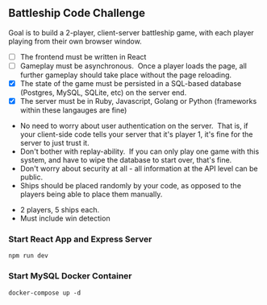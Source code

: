 ## Battleship Code Challenge

Goal is to build a 2-player, client-server battleship game, with each player playing from their own browser window.

- [ ] The frontend must be written in React
- [ ] Gameplay must be asynchronous.  Once a player loads the page, all further gameplay should take place without the page reloading.
- [x] The state of the game must be persisted in a SQL-based database (Postgres, MySQL, SQLite, etc) on the server end.
- [x] The server must be in Ruby, Javascript, Golang or Python (frameworks within these langauges are fine)

* No need to worry about user authentication on the server.  That is, if your client-side code tells your server that it's player 1, it's fine for the server to just trust it.
* Don't bother with replay-ability.  If you can only play one game with this system, and have to wipe the database to start over, that's fine.
* Don't worry about security at all - all information at the API level can be public.
* Ships should be placed randomly by your code, as opposed to the players being able to place them manually.

- 2 players, 5 ships each.
- Must include win detection

### Start React App and Express Server
`npm run dev`

### Start MySQL Docker Container
`docker-compose up -d`